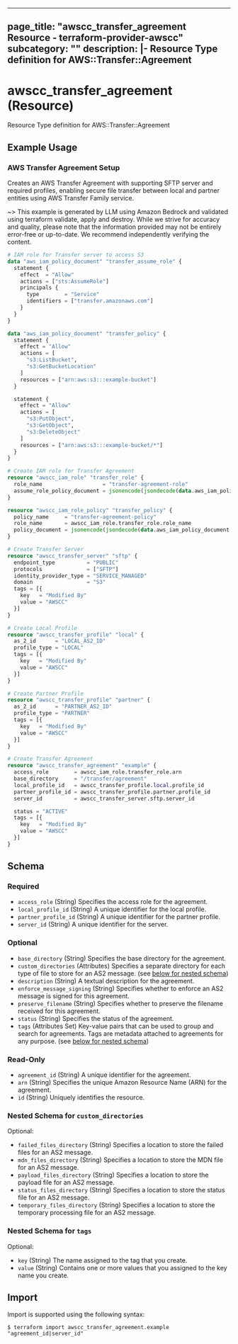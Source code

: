 
---
page_title: "awscc_transfer_agreement Resource - terraform-provider-awscc"
subcategory: ""
description: |-
  Resource Type definition for AWS::Transfer::Agreement
---

# awscc_transfer_agreement (Resource)

Resource Type definition for AWS::Transfer::Agreement

## Example Usage

### AWS Transfer Agreement Setup

Creates an AWS Transfer Agreement with supporting SFTP server and required profiles, enabling secure file transfer between local and partner entities using AWS Transfer Family service.

~> This example is generated by LLM using Amazon Bedrock and validated using terraform validate, apply and destroy. While we strive for accuracy and quality, please note that the information provided may not be entirely error-free or up-to-date. We recommend independently verifying the content.

```terraform
# IAM role for Transfer server to access S3
data "aws_iam_policy_document" "transfer_assume_role" {
  statement {
    effect  = "Allow"
    actions = ["sts:AssumeRole"]
    principals {
      type        = "Service"
      identifiers = ["transfer.amazonaws.com"]
    }
  }
}

data "aws_iam_policy_document" "transfer_policy" {
  statement {
    effect = "Allow"
    actions = [
      "s3:ListBucket",
      "s3:GetBucketLocation"
    ]
    resources = ["arn:aws:s3:::example-bucket"]
  }

  statement {
    effect = "Allow"
    actions = [
      "s3:PutObject",
      "s3:GetObject",
      "s3:DeleteObject"
    ]
    resources = ["arn:aws:s3:::example-bucket/*"]
  }
}

# Create IAM role for Transfer Agreement
resource "awscc_iam_role" "transfer_role" {
  role_name                   = "transfer-agreement-role"
  assume_role_policy_document = jsonencode(jsondecode(data.aws_iam_policy_document.transfer_assume_role.json))
}

resource "awscc_iam_role_policy" "transfer_policy" {
  policy_name     = "transfer-agreement-policy"
  role_name       = awscc_iam_role.transfer_role.role_name
  policy_document = jsonencode(jsondecode(data.aws_iam_policy_document.transfer_policy.json))
}

# Create Transfer Server
resource "awscc_transfer_server" "sftp" {
  endpoint_type          = "PUBLIC"
  protocols              = ["SFTP"]
  identity_provider_type = "SERVICE_MANAGED"
  domain                 = "S3"
  tags = [{
    key   = "Modified By"
    value = "AWSCC"
  }]
}

# Create Local Profile
resource "awscc_transfer_profile" "local" {
  as_2_id      = "LOCAL_AS2_ID"
  profile_type = "LOCAL"
  tags = [{
    key   = "Modified By"
    value = "AWSCC"
  }]
}

# Create Partner Profile
resource "awscc_transfer_profile" "partner" {
  as_2_id      = "PARTNER_AS2_ID"
  profile_type = "PARTNER"
  tags = [{
    key   = "Modified By"
    value = "AWSCC"
  }]
}

# Create Transfer Agreement
resource "awscc_transfer_agreement" "example" {
  access_role        = awscc_iam_role.transfer_role.arn
  base_directory     = "/transfer/agreement"
  local_profile_id   = awscc_transfer_profile.local.profile_id
  partner_profile_id = awscc_transfer_profile.partner.profile_id
  server_id          = awscc_transfer_server.sftp.server_id

  status = "ACTIVE"
  tags = [{
    key   = "Modified By"
    value = "AWSCC"
  }]
}
```

<!-- schema generated by tfplugindocs -->
## Schema

### Required

- `access_role` (String) Specifies the access role for the agreement.
- `local_profile_id` (String) A unique identifier for the local profile.
- `partner_profile_id` (String) A unique identifier for the partner profile.
- `server_id` (String) A unique identifier for the server.

### Optional

- `base_directory` (String) Specifies the base directory for the agreement.
- `custom_directories` (Attributes) Specifies a separate directory for each type of file to store for an AS2 message. (see [below for nested schema](#nestedatt--custom_directories))
- `description` (String) A textual description for the agreement.
- `enforce_message_signing` (String) Specifies whether to enforce an AS2 message is signed for this agreement.
- `preserve_filename` (String) Specifies whether to preserve the filename received for this agreement.
- `status` (String) Specifies the status of the agreement.
- `tags` (Attributes Set) Key-value pairs that can be used to group and search for agreements. Tags are metadata attached to agreements for any purpose. (see [below for nested schema](#nestedatt--tags))

### Read-Only

- `agreement_id` (String) A unique identifier for the agreement.
- `arn` (String) Specifies the unique Amazon Resource Name (ARN) for the agreement.
- `id` (String) Uniquely identifies the resource.

<a id="nestedatt--custom_directories"></a>
### Nested Schema for `custom_directories`

Optional:

- `failed_files_directory` (String) Specifies a location to store the failed files for an AS2 message.
- `mdn_files_directory` (String) Specifies a location to store the MDN file for an AS2 message.
- `payload_files_directory` (String) Specifies a location to store the payload file for an AS2 message.
- `status_files_directory` (String) Specifies a location to store the status file for an AS2 message.
- `temporary_files_directory` (String) Specifies a location to store the temporary processing file for an AS2 message.


<a id="nestedatt--tags"></a>
### Nested Schema for `tags`

Optional:

- `key` (String) The name assigned to the tag that you create.
- `value` (String) Contains one or more values that you assigned to the key name you create.

## Import

Import is supported using the following syntax:

```shell
$ terraform import awscc_transfer_agreement.example "agreement_id|server_id"
```

